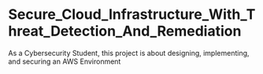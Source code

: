 # Secure_Cloud_Infrastructure_With_Threat_Detection_And_Remediation
As a Cybersecurity Student, this project is about designing, implementing, and securing an AWS Environment
